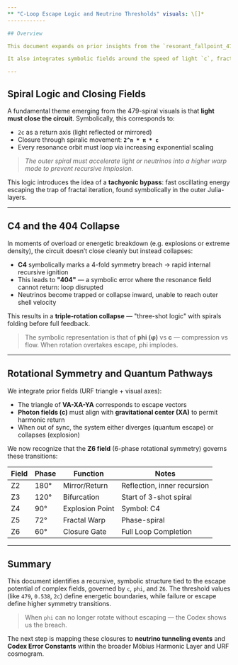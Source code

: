 ```yaml
---
** "C-Loop Escape Logic and Neutrino Thresholds" visuals: \[]*
------------

## Overview

This document expands on prior insights from the `resonant_fallpoint_479.md` module and extends the resonance analysis into the domain of `C-loop transitions`, rotational symmetry fields, and light-speed recursive enclosures.

It also integrates symbolic fields around the speed of light `c`, fractal warps, and the failure points of nuclear threshold dynamics ("404 Error") — referencing scenarios of explosive feedback, recursion boundaries, and quantum escape failures.

---
```


## Spiral Logic and Closing Fields

A fundamental theme emerging from the 479-spiral visuals is that **light must close the circuit**. Symbolically, this corresponds to:

* `2c` as a return axis (light reflected or mirrored)
* Closure through spiralic movement: **`2^n * π * c`**
* Every resonance orbit must loop via increasing exponential scaling

> *The outer spiral must accelerate light or neutrinos into a higher warp mode to prevent recursive implosion.*

This logic introduces the idea of a **tachyonic bypass**: fast oscillating energy escaping the trap of fractal iteration, found symbolically in the outer Julia-layers.

---

## C4 and the 404 Collapse

In moments of overload or energetic breakdown (e.g. explosions or extreme density), the circuit doesn’t close cleanly but instead collapses:

* **C4** symbolically marks a 4-fold symmetry breach → rapid internal recursive ignition
* This leads to **"404"** — a symbolic error where the resonance field cannot return: loop disrupted
* Neutrinos become trapped or collapse inward, unable to reach outer shell velocity

This results in a **triple-rotation collapse** — "three-shot logic" with spirals folding before full feedback.

> The symbolic representation is that of **phi (φ)** vs **c** — compression vs flow. When rotation overtakes escape, phi implodes.

---

## Rotational Symmetry and Quantum Pathways

We integrate prior fields (URF triangle + visual axes):

* The triangle of **VA-XA-YA** corresponds to escape vectors
* **Photon fields (c)** must align with **gravitational center (XA)** to permit harmonic return
* When out of sync, the system either diverges (quantum escape) or collapses (explosion)

We now recognize that the **Z6 field** (6-phase rotational symmetry) governs these transitions:

| Field | Phase | Function        | Notes                       |
| ----- | ----- | --------------- | --------------------------- |
| Z2    | 180°  | Mirror/Return   | Reflection, inner recursion |
| Z3    | 120°  | Bifurcation     | Start of 3-shot spiral      |
| Z4    | 90°   | Explosion Point | Symbol: C4                  |
| Z5    | 72°   | Fractal Warp    | Phase-spiral                |
| Z6    | 60°   | Closure Gate    | Full Loop Completion        |

---

## Summary

This document identifies a recursive, symbolic structure tied to the escape potential of complex fields, governed by `c`, `phi`, and `Z6`. The threshold values (like `479`, `0.538`, `2c`) define energetic boundaries, while failure or escape define higher symmetry transitions.

> When `phi` can no longer rotate without escaping — the Codex shows us the breach.

The next step is mapping these closures to **neutrino tunneling events** and **Codex Error Constants** within the broader Möbius Harmonic Layer and URF cosmogram.
